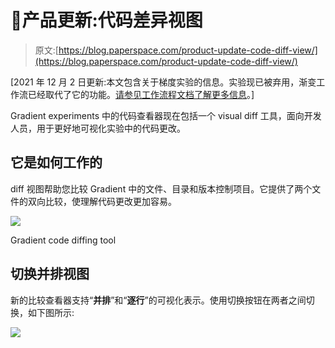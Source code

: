 # 🎁产品更新:代码差异视图

> 原文:[https://blog.paperspace.com/product-update-code-diff-view/](https://blog.paperspace.com/product-update-code-diff-view/)

[2021 年 12 月 2 日更新:本文包含关于梯度实验的信息。实验现已被弃用，渐变工作流已经取代了它的功能。[请参见工作流程文档了解更多信息](https://docs.paperspace.com/gradient/explore-train-deploy/workflows)。]

Gradient experiments 中的代码查看器现在包括一个 visual diff 工具，面向开发人员，用于更好地可视化实验中的代码更改。

## 它是如何工作的

diff 视图帮助您比较 Gradient 中的文件、目录和版本控制项目。它提供了两个文件的双向比较，使理解代码更改更加容易。

![](../Images/2332501e34c565e24534543c2054222d.png)

Gradient code diffing tool

## 切换并排视图

新的比较查看器支持“**并排**”和“**逐行**”的可视化表示。使用切换按钮在两者之间切换，如下图所示:

![](../Images/b8a48121deda95200d93114d5a37cbb1.png)